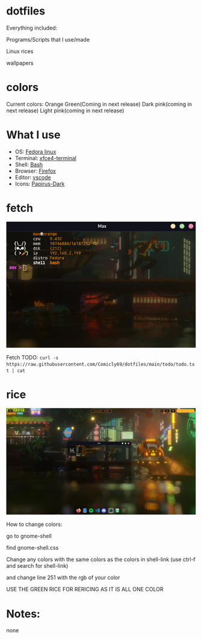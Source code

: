 # dotfiles


Everything included:

Programs/Scripts that I use/made

Linux rices

wallpapers

# colors

Current colors:
Orange
Green(Coming in next release)
Dark pink(coming in next release)
Light pink(coming in next release)

# What I use

- OS: [Fedora linux](https://fedoraproject.org)
- Terminal: [xfce4-terminal](https://www.xfce.org)
- Shell: [Bash](https://www.gnu.org/software/bash/)
- Browser: [Firefox](https://www.mozilla.org/en-CA/firefox/products/)
- Editor: [vscode](https://code.visualstudio.com)
- Icons: [Papirus-Dark](https://github.com/PapirusDevelopmentTeam/papirus-icon-theme)

# fetch 

![Fetch](https://github.com/Comicly69/dotfiles/blob/main/assets/terminal.png)


Fetch TODO: `curl -s https://raw.githubusercontent.com/Comicly69/dotfiles/main/todo/todo.txt | cat`

# rice
![Image](https://raw.githubusercontent.com/Comicly69/dotfiles/main/assets/screen.png)

How to change colors:

go to gnome-shell

find gnome-shell.css

Change any colors with the same colors as the colors in shell-link (use ctrl-f and search for shell-link)

and change line 251 with the rgb of your color

USE THE GREEN RICE FOR RERICING AS IT IS ALL ONE COLOR


# Notes:

none 
